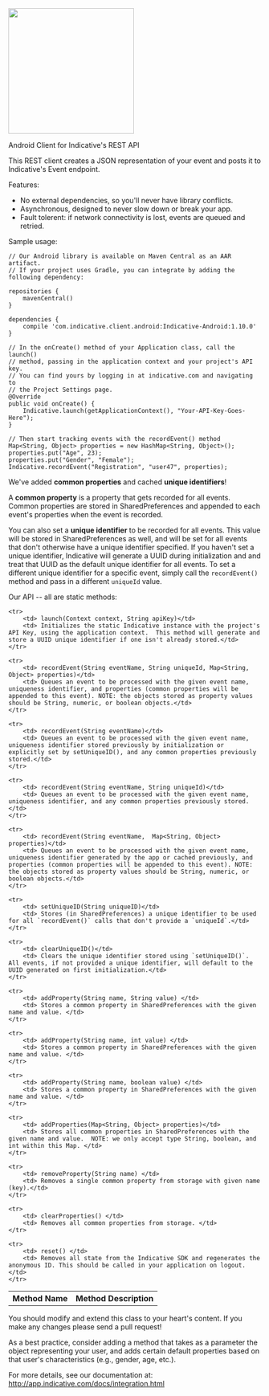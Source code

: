 <img src="https://s3.amazonaws.com/static.indicative.com/assets/companies/indicative-v2/png/Logo-Dark.png" width="250" >

Android Client for Indicative's REST API

This REST client creates a JSON representation of your event and posts it to Indicative's Event endpoint.

Features:

+ No external dependencies, so you'll never have library conflicts.
+ Asynchronous, designed to never slow down or break your app.
+ Fault tolerent: if network connectivity is lost, events are queued and retried.

Sample usage:

    // Our Android library is available on Maven Central as an AAR artifact.
    // If your project uses Gradle, you can integrate by adding the following dependency:
    
    repositories {
        mavenCentral()
    }

    dependencies {
        compile 'com.indicative.client.android:Indicative-Android:1.10.0'
    }

    // In the onCreate() method of your Application class, call the launch()
    // method, passing in the application context and your project's API key. 
    // You can find yours by logging in at indicative.com and navigating to
    // the Project Settings page.
    @Override
	public void onCreate() {
	    Indicative.launch(getApplicationContext(), "Your-API-Key-Goes-Here");
	}
    
    // Then start tracking events with the recordEvent() method
    Map<String, Object> properties = new HashMap<String, Object>();
    properties.put("Age", 23);
    properties.put("Gender", "Female");
    Indicative.recordEvent("Registration", "user47", properties);


We've added <b>common properties</b> and cached <b>unique identifiers</b>!

A <b>common property</b> is a property that gets recorded for all events. Common properties are stored in SharedPreferences and appended to each event's properties when the event is recorded.

You can also set a <b>unique identifier</b> to be recorded for all events. This value will be stored in SharedPreferences as well, and will be set for all events that don't otherwise have a unique identifier specified.  If you haven't set a unique identifier, Indicative will generate a UUID during initialization and and treat that UUID as the default unique identifier for all events. To set a different unique identifier for a specific event, simply call the `recordEvent()` method and pass in a different `uniqueId` value.

Our API -- all are static methods:

<table>
    <tr>
        <th> Method Name </th>
        <th> Method Description </th>
    </tr>

    <tr>
        <td> launch(Context context, String apiKey)</td>
        <td> Initializes the static Indicative instance with the project's API Key, using the application context.  This method will generate and store a UUID unique identifier if one isn't already stored.</td>
    </tr>

    <tr>
        <td> recordEvent(String eventName, String uniqueId, Map<String, Object> properties)</td>
        <td> Queues an event to be processed with the given event name, uniqueness identifier, and properties (common properties will be appended to this event). NOTE: the objects stored as property values should be String, numeric, or boolean objects.</td>
    </tr>

    <tr>
        <td> recordEvent(String eventName)</td>
        <td> Queues an event to be processed with the given event name, uniqueness identifier stored previously by initialization or explicitly set by setUniqueID(), and any common properties previously stored.</td>
    </tr>

    <tr>
        <td> recordEvent(String eventName, String uniqueId)</td>
        <td> Queues an event to be processed with the given event name, uniqueness identifier, and any common properties previously stored.</td>
    </tr>

    <tr>
        <td> recordEvent(String eventName,  Map<String, Object> properties)</td>
        <td> Queues an event to be processed with the given event name, uniqueness identifier generated by the app or cached previously, and properties (common properties will be appended to this event). NOTE: the objects stored as property values should be String, numeric, or boolean objects.</td>
    </tr>

    <tr>
        <td> setUniqueID(String uniqueID)</td>
        <td> Stores (in SharedPreferences) a unique identifier to be used for all `recordEvent()` calls that don't provide a `uniqueId`.</td>
    </tr>

    <tr>
        <td> clearUniqueID()</td>
        <td> Clears the unique identifier stored using `setUniqueID()`. All events, if not provided a unique identifier, will default to the UUID generated on first initialization.</td>
    </tr>

    <tr>
        <td> addProperty(String name, String value) </td>
        <td> Stores a common property in SharedPreferences with the given name and value. </td>
    </tr>

    <tr>
        <td> addProperty(String name, int value) </td>
        <td> Stores a common property in SharedPreferences with the given name and value. </td>
    </tr>

    <tr>
        <td> addProperty(String name, boolean value) </td>
        <td> Stores a common property in SharedPreferences with the given name and value. </td>
    </tr>

    <tr>
        <td> addProperties(Map<String, Object> properties)</td>
        <td> Stores all common properties in SharedPreferences with the given name and value.  NOTE: we only accept type String, boolean, and int within this Map. </td>
    </tr>

    <tr>
        <td> removeProperty(String name) </td>
        <td> Removes a single common property from storage with given name (key).</td>
    </tr>

    <tr>
        <td> clearProperties() </td>
        <td> Removes all common properties from storage. </td>
    </tr>

    <tr>
        <td> reset() </td>
        <td> Removes all state from the Indicative SDK and regenerates the anonymous ID. This should be called in your application on logout. </td>
    </tr>

</table>

You should modify and extend this class to your heart's content.  If you make any changes please send a pull request!

As a best practice, consider adding a method that takes as a parameter the object representing your user, and adds certain default properties based on that user's characteristics (e.g., gender, age, etc.).

For more details, see our documentation at: http://app.indicative.com/docs/integration.html


